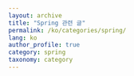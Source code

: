 ```yaml
---
layout: archive
title: "Spring 관련 글"
permalink: /ko/categories/spring/
lang: ko
author_profile: true
category: spring
taxonomy: category
---
```

